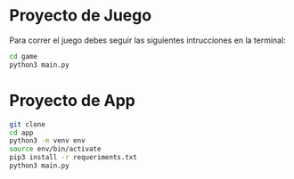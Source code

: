 # Proyecto de Juego 

Para correr el juego debes seguir las siguientes intrucciones en la terminal:

```sh
cd game
python3 main.py
```


# Proyecto de App

```sh
git clone
cd app
python3 -m venv env
source env/bin/activate
pip3 install -r requeriments.txt
python3 main.py
```
